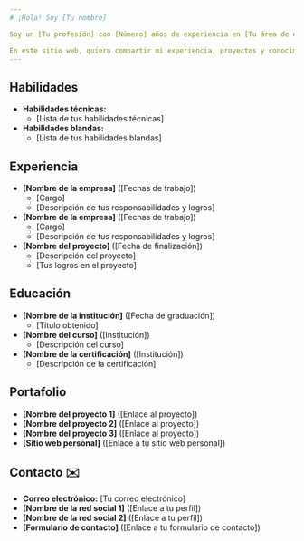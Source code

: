 ```yaml
---
# ¡Hola! Soy [Tu nombre]

Soy un [Tu profesión] con [Número] años de experiencia en [Tu área de experiencia]. Me apasiona [Lo que te apasiona] y soy experto en [Tus habilidades].

En este sitio web, quiero compartir mi experiencia, proyectos y conocimientos con el mundo. También me interesa conectar con otros profesionales y aprender cosas nuevas.
---
```


## Habilidades ️

* **Habilidades técnicas:**
    * [Lista de tus habilidades técnicas]
* **Habilidades blandas:**
    * [Lista de tus habilidades blandas]

## Experiencia

* **[Nombre de la empresa]** ([Fechas de trabajo])
    * [Cargo]
    * [Descripción de tus responsabilidades y logros]
* **[Nombre de la empresa]** ([Fechas de trabajo])
    * [Cargo]
    * [Descripción de tus responsabilidades y logros]
* **[Nombre del proyecto]** ([Fecha de finalización])
    * [Descripción del proyecto]
    * [Tus logros en el proyecto]

## Educación

* **[Nombre de la institución]** ([Fecha de graduación])
    * [Título obtenido]
* **[Nombre del curso]** ([Institución])
    * [Descripción del curso]
* **[Nombre de la certificación]** ([Institución])
    * [Descripción de la certificación]

## Portafolio

* **[Nombre del proyecto 1]** ([Enlace al proyecto])
* **[Nombre del proyecto 2]** ([Enlace al proyecto])
* **[Nombre del proyecto 3]** ([Enlace al proyecto])
* **[Sitio web personal]** ([Enlace a tu sitio web personal])

## Contacto ✉️

* **Correo electrónico:** [Tu correo electrónico]
* **[Nombre de la red social 1]** ([Enlace a tu perfil])
* **[Nombre de la red social 2]** ([Enlace a tu perfil])
* **[Formulario de contacto]** ([Enlace a tu formulario de contacto])
